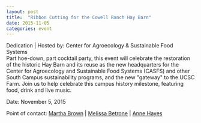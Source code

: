 ```yaml
---
layout: post
title:  "Ribbon Cutting for the Cowell Ranch Hay Barn"
date: 2015-11-05
categories: event
---
```

<div class="event-type-host">Dedication | Hosted by: Center for Agroecology & Sustainable Food Systems</div>
Part hoe-down, part cocktail party, this event will celebrate the restoration of the historic Hay Barn and its reuse as the new headquarters for the Center for Agroecology and Sustainable Food Systems (CASFS) and other South Campus sustainability programs, and the new "gateway" to the UCSC Farm. Join us to help celebrate this campus history milestone, featuring food, drink and live music.

Date: November 5, 2015

Point of contact: [Martha Brown](mailto:mtbrown@ucsc.edu) | [Melissa Betrone](mailto:mbetrone@ucsc.edu) | [Anne Hayes](mailto:adhayes@ucsc.edu)